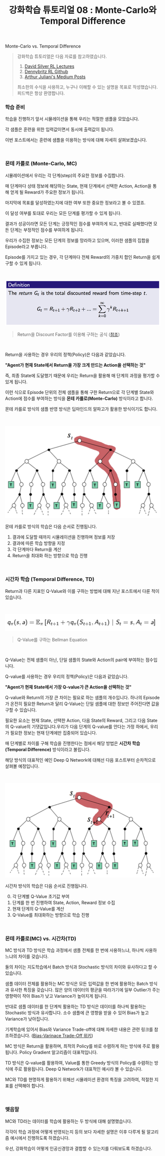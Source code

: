 ﻿---
layout: post
title: "강화학습 튜토리얼 08 : Monte-Carlo와 Temporal Difference"
categories: rl
--- 
Monte-Carlo vs. Temporal Difference

> 강화학습 튜토리얼은 다음 자료를 참고하였습니다.
> 1. [David Silver RL Lectures](https://www.davidsilver.uk/teaching/)
> 2. [Dennybritz RL Github](https://github.com/dennybritz/reinforcement-learning)
>3. [Arthur Juliani's Medium Posts](https://medium.com/emergent-future/simple-reinforcement-learning-with-tensorflow-part-0-q-learning-with-tables-and-neural-networks-d195264329d0)
>
> 최소한의 수식을 사용하고, 누구나 이해할 수 있는 설명을 목표로 작성했습니다.
> 피드백은 항상 환영합니다.

### 학습 준비

학습을 진행하기 앞서 시뮬레이션을 통해 우리는 적절한 샘플을 모았습니다.

각 샘플은 훈련을 위한 입력값이면서 동시에 출력값이 됩니다.

이번 포스트에서는 훈련에 샘플을 이용하는 방식에 대해 자세히 살펴보겠습니다.

<br>

### 몬테 카를로 (Monte-Carlo, MC)

시뮬레이션에서 우리는 각 단계(step)의 주요한 정보를 수집합니다.

매 단계마다 상태 정보에 해당하는 State, 현재 단계에서 선택한 Action, Action을 통해 얻게 될 Reward가 주요한 정보가 됩니다.

마지막에 목표를 달성하였는지에 대한 여부 또한 중요한 정보라고 볼 수 있겠죠.

이 달성 여부를 토대로 우리는 모든 단계를 평가할 수 있게 됩니다.

결과가 성공이라면 모든 단계는 긍정적인 점수를 부여하게 되고, 반대로 실패했다면 모든 단계는 부정적인 점수를 부여하게 됩니다.

우리가 수집한 정보는 모든 단계의 정보를 망라하고 있으며, 이러한 샘플의 집합을 Episode라고 부릅니다.

Episode를 가지고 있는 경우, 각 단계마다 전체 Reward의 가중치 합인 Return을 쉽게 구할 수 있게 됩니다.

<br>

![return](/assets/03_mdp/return.png)
> Return을 Discount Factor를 이용해 구하는 공식 ([참조](./2020-05-25-MDP.md))

<br>

Return을 사용하는 경우 우리의 정책(Policy)은 다음과 같았습니다.

**"Agent가 현재 State에서 Return을 가장 크게 만드는 Action을 선택하는 것"**

즉, 최종 State에 도달했기 때문에 우리는 Return을 활용해 매 단계의 과정을 평가할 수 있게 됩니다.

이런 식으로 Episode 단위의 전체 샘플을 통해 구한 Return으로 각 단계별 State와 Action에 점수를 부여하는 방식을 **몬테 카를로(Monte-Carlo)** 방식이라고 합니다.

몬테 카를로 방식의 샘플 반영 방식은 딥마인드의 알파고가 활용한 방식이기도 합니다.

<br>

![mc](/assets/08_mctd/mc.png)

몬테 카를로 방식의 학습은 다음 순서로 진행됩니다.

1. 결과에 도달할 때까지 시뮬레이션을 진행하며 정보를 저장
2. 결과에 따른 학습 방향을 지정
3. 각 단계마다 Return을 계산
4. Return을 최대화 하는 방향으로 학습 진행 

<br>

### 시간차 학습 (Temporal Difference, TD)

Return과 다른 지표인 Q-Value와 이를 구하는 방법에 대해 지난 포스트에서 다룬 적이 있습니다.

<br>

![bellman](/assets/05_vp/bellman.png)
> Q-Value를 구하는 Bellman Equation

<br>

Q-Value는 전체 샘플이 아닌, 단일 샘플의 State와 Action의 pair에 부여하는 점수입니다.

Q-value를 사용하는 경우 우리의 정책(Policy)은 다음과 같았습니다.

**"Agent가 현재 State에서 가장 Q-value가 큰 Action을 선택하는 것"**

Q-value와 Return의 가장 큰 차이는 필요로 하는 샘플의 개수입니다. 하나의 Episode가 온전히 필요한 Return과 달리 Q-Value는 단일 샘플에 대한 정보만 주어진다면 값을 구할 수 있습니다.

필요한 요소는 현재 State, 선택한 Action, 다음 State의 Reward, 그리고 다음 State의 Q-value의 기댓값입니다.우리가 다음 단계의 Q-value를 안다는 가정 하에서, 우리가 필요한 정보는 현재 단계에만 집중되어 있습니다. 

매 단계별로 차이를 구해 학습을 진행한다는 점에서 해당 방법은 **시간차 학습(Temporal Difference)** 방식이라고 불립니다.

해당 방식의 대표적인 예인 Deep Q Network에 대해선 다음 포스트부터 순차적으로 살펴볼 예정입니다.

<br>

![td](/assets/08_mctd/td.png)

시간차 방식의 학습은 다음 순서로 진행됩니다.

0. 각 단계별 Q-Value 초기값 부여
1. 단계를 한 번 진행하여 State, Action, Reward 정보 수집
2. 현재 단계의 Q-Value를 계산
3. Q-Value를 최대화하는 방향으로 학습 진행

<br>

### 몬테 카를로(MC) vs. 시간차(TD)

MC 방식과 TD 방식은 학습 과정에서 샘플 전체를 한 번에 사용하느냐, 하나씩 사용하느냐의 차이를 갖습니다.

둘의 차이는 지도학습에서 Batch 방식과 Stochastic 방식의 차이와 유사하다고 할 수 있습니다.

샘플 데이터 전체를 활용하는 MC 방식은 모든 입력값을 한 번에 활용하는 Batch 방식과 유사한 특징을 갖습니다. 많은 양의 데이터의 평균을 따라가기에 일부 Outlier가 주는 영향력이 작아 Bias가 낮고 Variance가 높아지게 됩니다.

반대로 샘플 데이터를 한 단계씩 활용하는 TD 방식은 데이터를 하나씩 활용하는 Stochastic 방식과 유사합니다. 소수 샘플에 큰 영향을 받을 수 있어 Bias가 높고 Variance가 낮아집니다.

기계학습에 있어서 Bias와 Variance Trade-off에 대해 자세한 내용은 관련 링크를 참조하겠습니다. ([Bias-Varinace Trade-Off 위키](https://ko.wikipedia.org/wiki/%ED%8E%B8%ED%96%A5-%EB%B6%84%EC%82%B0_%ED%8A%B8%EB%A0%88%EC%9D%B4%EB%93%9C%EC%98%A4%ED%94%84))

MC 방식은 Return을 활용하며, 최적의 Policy를 바로 수렴하게 하는 방식에 주로 활용됩니다. Policy Gradient 알고리즘이 대표적입니다.

TD 방식은 Q-value를 활용하여, Value를 통한 Greedy 방식의 Policy를 수렴하는 방식에 주로 활용됩니다. Deep Q Network가 대표적인 예시라 볼 수 있습니다.

MC와 TD를 현명하게 활용하기 위해선 시뮬레이션 환경의 특징을 고려하여, 적절한 지표를 선택해야 합니다.

<br>

### 맺음말

MC와 TD라는 데이터를 학습에 활용하는 두 방식에 대해 설명했습니다. 

각각이 학습 과정에 어떻게 반영되는지 등의 보다 자세한 설명은 이후 다루게 될 알고리즘 예시에서 진행하도록 하겠습니다.

우선, 강화학습이 어떻게 인공신경망과 결합할 수 있는지를 다뤄보도록 하겠습니다.
